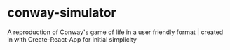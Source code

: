 # conway-simulator
A reproduction of Conway's game of life in a user friendly format | created in with Create-React-App for initial simplicity
